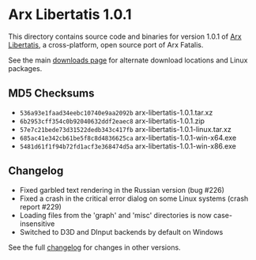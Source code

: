 
# Arx Libertatis 1.0.1

This directory contains source code and binaries for version 1.0.1 of [Arx Libertatis](https://arx-libertatis.org/), a cross-platform, open source port of Arx Fatalis.

See the main [downloads page](https://wiki.arx-libertatis.org/Download) for alternate download locations and Linux packages.

## MD5 Checksums

* `536a93e1faad34eebc10740e9aa2092b`  arx-libertatis-1.0.1.tar.xz
* `6b2953cff354c0b92040632ddf2eaec8`  arx-libertatis-1.0.1.zip
* `57e7c21bede73d31522dedb343c417fb`  arx-libertatis-1.0.1-linux.tar.xz
* `685ac41e342cb61be5f8c8d4836625ca`  arx-libertatis-1.0.1-win-x64.exe
* `5481d61f1f94b72fd1acf3e368474d5a`  arx-libertatis-1.0.1-win-x86.exe

## Changelog

* Fixed garbled text rendering in the Russian version (bug #226)
* Fixed a crash in the critical error dialog on some Linux systems (crash report #229)
* Loading files from the 'graph' and 'misc' directories is now case-insensitive
* Switched to D3D and DInput backends by default on Windows

See the full [changelog](https://wiki.arx-libertatis.org/Changelog) for changes in other versions.
